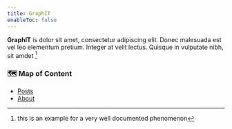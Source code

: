 ```yaml
---
title: GraphIT
enableToc: false
---
```


**GraphIT** is dolor sit amet, consectetur adipiscing elit. Donec malesuada est vel leo elementum pretium. Integer at velit lectus. Quisque in vulputate nibh, sit amdet [^note]

### 🗺️ Map of Content

- [Posts](notes/posts.md)
- [About](notes/about.md)

[^note]: this is an example for a very well documented phenomenon
